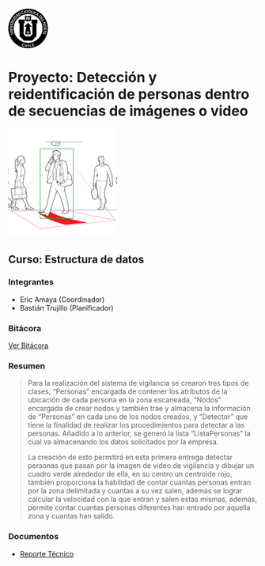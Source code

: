 ![UCN](docs/images/60x60-ucn-negro.png)


# Proyecto: Detección y reidentificación de personas dentro de secuencias de imágenes o video

![Portada](docs/images/Portada.png)

## Curso: Estructura de datos

### Integrantes

* Eric Amaya (Coordinador)
* Bastián Trujillo (Planificador)

### Bitácora

[Ver Bitácora](docs/BITACORA.md)

### Resumen

>Para la realización del sistema de vigilancia se crearon tres tipos de clases, “Personas” encargada de contener los atributos de la ubicación de cada persona en la zona escaneada, “Nodos” encargada de crear nodos y también trae y almacena la información de “Personas” en cada uno de los nodos creados, y “Detector” que tiene la finalidad de realizar los procedimientos para detectar a las personas. Añadido a lo anterior, se generó la lista “ListaPersonas” la cual va almacenando los datos solicitados por la empresa.
>
>La creación de esto permitirá en esta primera entrega detectar personas que pasan por la imagen de video de vigilancia y dibujar un cuadro verde alrededor de ella, en su centro un centroide rojo, también proporciona la habilidad de contar cuantas personas entran por la zona delimitada y cuantas a su vez salen, además se lograr calcular la velocidad con la que entran y salen estas mismas, además, permite contar cuantas personas diferentes han entrado por aquella zona y cuantas han salido.



### Documentos

* [Reporte Técnico](docs/README.md)




